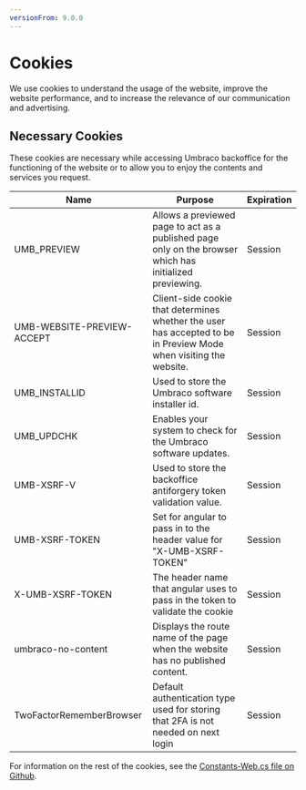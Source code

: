 ```yaml
---
versionFrom: 9.0.0
---
```


# Cookies

We use cookies to understand the usage of the website, improve the website performance, and to increase the relevance of our communication and advertising.

## Necessary Cookies

These cookies are necessary while accessing Umbraco backoffice for the functioning of the website or to allow you to enjoy the contents and services you request.

| Name                       | Purpose                                                                                                           | Expiration |
|----------------------------|-------------------------------------------------------------------------------------------------------------------|------------|
| UMB_PREVIEW                | Allows a previewed page to act as a published page only on the browser which has initialized previewing.          | Session    |
| UMB-WEBSITE-PREVIEW-ACCEPT | Client-side cookie that determines whether the user has accepted to be in Preview Mode when visiting the website. | Session    |
| UMB_INSTALLID              | Used to store the Umbraco software installer id.                                                                  | Session    |
| UMB_UPDCHK                 | Enables your system to check for the Umbraco software updates.                                                    | Session    |
| UMB-XSRF-V                 | Used to store the backoffice antiforgery token validation value.                                                  | Session    |
| UMB-XSRF-TOKEN             | Set for angular to pass in to the header value for "X-UMB-XSRF-TOKEN"                                             | Session    |
| X-UMB-XSRF-TOKEN           | The header name that angular uses to pass in the token to validate the cookie                                     | Session    |
| umbraco-no-content         | Displays the route name of the page when the website has no published content.                                    | Session    |
| TwoFactorRememberBrowser   | Default authentication type used for storing that 2FA is not needed on next login                                 | Session    |

For information on the rest of the cookies, see the [Constants-Web.cs file on Github](https://github.com/umbraco/Umbraco-CMS/blob/5bfab13dc5a268714aad2426a2b68ab5561a6407/src/Umbraco.Core/Constants-Web.cs).